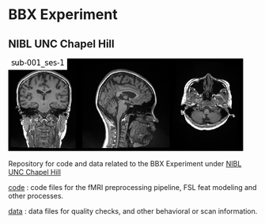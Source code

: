 # BBX Experiment
## NIBL UNC Chapel Hill  

![](data/pngs/sub-001_ses-1_anat.png)  
  
  
Repository for code and data related to the BBX Experiment under [NIBL UNC Chapel Hill](https://niblunc.org/projects/)

[code](https://github.com/niblunc/bbx/tree/master/code) : code files for the fMRI preprocessing pipeline, FSL feat modeling and other processes.  

[data](https://github.com/niblunc/bbx/tree/master/data) : data files for quality checks, and other behavioral or scan information.
